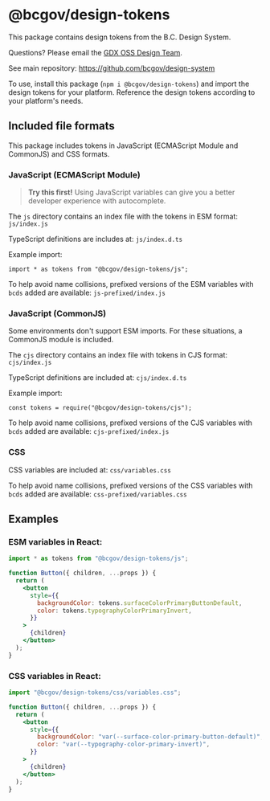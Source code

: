 # @bcgov/design-tokens

This package contains design tokens from the B.C. Design System.

Questions? Please email the <a href="mailto:DesignSystem@gov.bc.ca">GDX OSS Design Team</a>.

See main repository: https://github.com/bcgov/design-system

To use, install this package (`npm i @bcgov/design-tokens`) and import the design tokens for your platform. Reference the design tokens according to your platform's needs.

## Included file formats

This package includes tokens in JavaScript (ECMAScript Module and CommonJS) and CSS formats.

### JavaScript (ECMAScript Module)

> **Try this first!** Using JavaScript variables can give you a better developer experience with autocomplete.

The `js` directory contains an index file with the tokens in ESM format: `js/index.js`

TypeScript definitions are includes at: `js/index.d.ts`

Example import:

`import * as tokens from "@bcgov/design-tokens/js";`

To help avoid name collisions, prefixed versions of the ESM variables with `bcds` added are available: `js-prefixed/index.js`

### JavaScript (CommonJS)

Some environments don't support ESM imports. For these situations, a CommonJS module is included.

The `cjs` directory contains an index file with tokens in CJS format: `cjs/index.js`

TypeScript definitions are included at: `cjs/index.d.ts`

Example import:

`const tokens = require("@bcgov/design-tokens/cjs");`

To help avoid name collisions, prefixed versions of the CJS variables with `bcds` added are available: `cjs-prefixed/index.js`

### CSS

CSS variables are included at: `css/variables.css`

To help avoid name collisions, prefixed versions of the CSS variables with `bcds` added are available: `css-prefixed/variables.css`

## Examples

### ESM variables in React:

```jsx
import * as tokens from "@bcgov/design-tokens/js";

function Button({ children, ...props }) {
  return (
    <button
      style={{
        backgroundColor: tokens.surfaceColorPrimaryButtonDefault,
        color: tokens.typographyColorPrimaryInvert,
      }}
    >
      {children}
    </button>
  );
}
```

### CSS variables in React:

```jsx
import "@bcgov/design-tokens/css/variables.css";

function Button({ children, ...props }) {
  return (
    <button
      style={{
        backgroundColor: "var(--surface-color-primary-button-default)",
        color: "var(--typography-color-primary-invert)",
      }}
    >
      {children}
    </button>
  );
}
```
